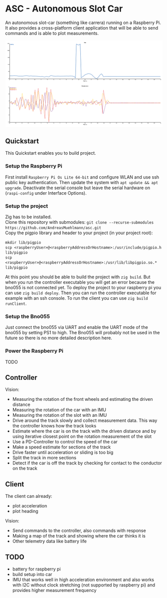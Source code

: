 # ASC - Autonomous Slot Car

An autonomous slot-car (something like carrera) running on a Raspberry Pi.
It also provides a cross-platform client application that will be able to send commands and is able to plot measurements.

![Plot](doc/plot.png)

## Quickstart

This Quickstart enables you to build project.

### Setup the Raspberry Pi

First install `Raspberry Pi Os Lite 64-bit` and configure WLAN and use ssh public key authentication.
Then update the system with `apt update && apt upgrade`.
Deactivate the serial console but leave the serial hardware on (`raspi-config` under Interface Options).

### Setup the project

Zig has to be installed.  
Clone this repository with submodules: `git clone --recurse-submodules https://github.com/AndreasMuehlmann/asc.git`  
Copy the pigpio library and header to your project (in your project root):

    mkdir lib/pigpio  
    scp <raspberryUser>@<raspberryAddressOrHostname>:/usr/include/pigpio.h lib/pigpio  
    scp <raspberryUser>@<raspberryAddressOrHostname>:/usr/lib/libpigpio.so.* lib/pigpio  

At this point you should be able to build the project with `zig build`. But when you run the controller executable you will get an error because the bno055 is not connected yet.
To deploy the project to your raspberry pi you can use `zig build deploy`. Then you can run the controller executable for example with an ssh console.
To run the client you can use `zig build runClient`.
  

### Setup the Bno055

Just connect the bno055 via UART and enable the UART mode of the bno055 by setting PS1 to high.
The Bno055 will probably not be used in the future so there is no more detailed description here.

### Power the Raspberry Pi

TODO

## Controller

Vision:  
- Measuring the rotation of the front wheels and estimating the driven distance
- Measuring the rotation of the car with an IMU
- Measuring the rotation of the slot with an IMU
- Drive around the track slowly and collect measurement data. This way the controller knows how the track looks
- Estimate where the car is on the track with the driven distance and by using iterative closest point on the rotation measurement of the slot
- Use a PD-Controller to control the speed of the car
- Make a speed estimate for sections of the track
- Drive faster until acceleration or sliding is too big
- Split the track in more sections
- Detect if the car is off the track by checking for contact to the conductor on the track

## Client

The client can already:
- plot acceleration
- plot heading

Vision:
- Send commands to the controller, also commands with response
- Making a map of the track and showing where the car thinks it is
- Other telemetry data like battery life

## TODO

- battery for raspberry pi
- build setup into car
- IMU that works well in high acceleration environment and also works with I2C without clock stretching (not supported by raspberry pi) and provides higher measurement frequency
